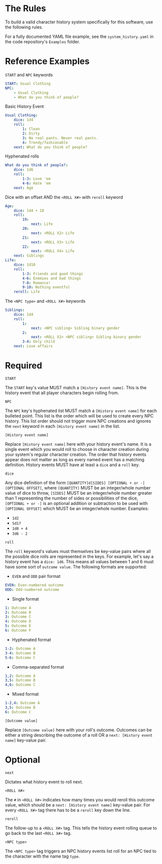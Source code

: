 # The Rules

To build a valid character history system specifically for this software, use the following rules.

For a fully documented YAML file example, see the `system_history.yaml` in the code repository's `Examples` folder.

# Reference Examples

`START` and `NPC` keywords

```yaml
START: Usual Clothing
NPC:
    - Usual Clothing
    - What do you think of people?
```

Basic History Event

```yaml
Usual Clothing:
    dice: 1d4
    roll:
        1: Clean
        2: Dirty
        3: No real pants. Never real pants.
        4: Trendy/fashionable
    next: What do you think of people?
```

Hyphenated rolls

```yaml
What do you think of people?:
    dice: 1d6
    roll:
        1-3: Love 'em
        4-6: Hate 'em
    next: Age
```

Dice with an offset AND the `<ROLL X#>` with `reroll` keyword

```yaml
Age:
    dice: 1d4 + 18
    roll:
        19:
            next: Life
        20:
            next: <ROLL X2> Life
        21:
            next: <ROLL X3> Life
        22:
            next: <ROLL X4> Life
    next: Siblings
Life:
    dice: 1d10
    roll:
        1-3: Friends and good things
        4-6: Enemies and bad things
        7-8: Romance!
        9-10: Nothing eventful
    reroll: Life
```

The `<NPC type>` and `<ROLL X#>` keywords

```yaml
Siblings:
    dice: 1d4
    roll:
        1:
            next: <NPC sibling> Sibling binary gender
        2:
            next: <ROLL X2> <NPC sibling> Sibling binary gender
        3-4: Only child
    next: Love affairs
```

# Required

`START`

The `START` key's value MUST match a `[History event name]`.  This is the history event that all player characters begin rolling from.

`NPC`

The `NPC` key's hyphenated list MUST match a `[History event name]` for each bulleted point.  This list is the order which will be used to create every NPC history.  This list order should not trigger more NPC creations and ignores the `next` keyword in each `[History event name]` in the list.

`[History event name]`

Replace `[History event name]` here with your history event's name.  It is a single event which you would roll to choose in character creation during your system's regular character creation.  The order that history events appear does not matter as long as every named event has a matching definition.  History events MUST have at least a `dice` and a `roll` key.

`dice`

Any dice definition of the form `[QUANTITY]d[SIDES] [OPTIONAL + or -] [OPTIONAL OFFSET]`, where `[QUANTITY]` MUST be an integer/whole number value of dice to throw, `[SIDES]` MUST be an integer/whole number greater than 1 representing the number of sides or possibilities of the dice, `[OPTIONAL + or -]` is an optional addition or subtraction to be used with `[OPTIONAL OFFSET]` which MUST be an integer/whole number.  Examples:

- `1d2`
- `5d17`
- `1d8 + 4`
- `3d6 - 2`

`roll`

The `roll` keyword's values must themselves be key-value pairs where all the possible dice rolls are represented in the keys.  For example, let's say a history event has a `dice: 1d6`.  This means all values between 1 and 6 must have some sort of `outcome value`.  The following formats are supported:

- `EVEN` and `ODD` pair format

```yaml
EVEN: Even-numbered outcome
ODD: Odd-numbered outcome
```

- Single format

```yaml
1: Outcome A
2: Outcome B
3: Outcome C
4: Outcome D
5: Outcome E
6: Outcome F
```

- Hyphenated format

```yaml
1-2: Outcome A
3-4: Outcome B
5-6: Outcome C
```

- Comma-separated format

```yaml
1,2: Outcome A
3,5: Outcome B
4,6: Outcome C
```

- Mixed format

```yaml
1-2,4: Outcome A
3,5: Outcome B
6: Outcome C
```

`[Outcome value]`

Replace `[Outcome value]` here with your roll's outcome.  Outcomes can be either a string describing the outcome of a roll OR a `next: [History event name]` key-value pair.

# Optional

`next`

Dictates what history event to roll next.

`<ROLL X#>`

The `#` in `<ROLL X#>` indicates how many times you would reroll this outcome value, which should be a `next: [History event name]` key-value pair.  For every `<ROLL X#>` tag there has to be a `reroll` key down the line.

`reroll`

The follow-up to a `<ROLL X#>` tag.  This tells the history event rolling queue to go back to the last `<ROLL X#>` tag.

`<NPC type>`

The `<NPC type>` tag triggers an NPC history events list roll for an NPC tied to the character with the name tag `type`.
